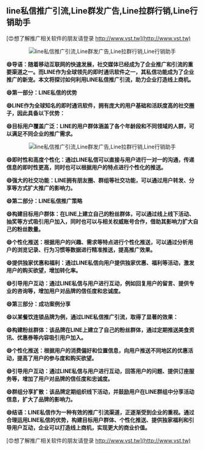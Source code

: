 ## **line私信推广引流,Line群发广告,Line拉群行销,Line行销助手**

[😍想了解推广相关软件的朋友请登录 http://www.vst.tw](http://www.vst.tw)

 <center><img src="https://vst.tw/MP4/tuiguang/png/0.png" alt="line私信推广引流,Line群发广告,Line拉群行销,Line行销助手"></center>

**😄导语：随着移动互联网的快速发展，社交媒体已经成为了企业推广和引流的重要渠道之一。而LINE作为全球领先的即时通讯软件之一，其私信功能成为了企业推广的新宠。本文将探讨如何利用LINE私信推广引流，助力企业打造线上商机。**

**😄第一部分：LINE私信的优势**

**😄LINE作为全球知名的即时通讯软件，拥有庞大的用户基础和活跃度高的社交圈子，因此具备以下优势：**

**😄目标用户覆盖广泛：LINE的用户群体涵盖了各个年龄段和不同领域的人群，可以满足不同企业的推广需求。**

 <center><img src="https://vst.tw/MP4/tuiguang/png/2.png" alt="line私信推广引流,Line群发广告,Line拉群行销,Line行销助手"></center>

**😄即时性和高度个性化：通过LINE私信可以直接与用户进行一对一的沟通，传递信息的即时性更高，同时也可以根据用户的特点进行个性化的推送。**

**😄强大的社交功能：LINE拥有朋友圈、群组等社交功能，可以通过用户转发、分享等方式扩大推广的影响力。**

**😄第二部分：LINE私信推广策略**

**😄构建目标用户群体：在LINE上建立自己的粉丝群体，可以通过线上线下活动、抽奖等方式吸引用户加入，同时也可以与相关权威账号合作，借助其影响力扩大自己的粉丝数量。**

**😄个性化推送：根据用户的兴趣、需求等特点进行个性化推送，可以通过分析用户的浏览记录、行为习惯等数据进行精准推送，提高推广效果。**

**😄提供独家优惠和福利：通过LINE私信向用户提供独家优惠、福利等活动，激发用户的购买欲望，增加转化率。**

**😄引导用户互动：通过LINE私信与用户进行互动，例如回复用户的留言、提供专业的咨询等，增加用户对品牌的信任度和忠诚度。**

**😄第三部分：成功案例分享**

**😄以某餐饮连锁品牌为例，通过LINE私信推广引流，取得了显著的效果：**

**😄构建粉丝群体：该品牌在LINE上建立了自己的粉丝群体，通过定期推送美食资讯、优惠券等内容吸引用户加入。**

**😄个性化推送：根据用户的消费偏好和位置信息，向用户推送不同地区的优惠活动，提高了用户的参与度和购买欲望。**

**😄引导用户互动：通过LINE私信与用户进行互动，回答用户的问题、提供订座服务等，增加了用户对品牌的信任度和忠诚度。**

**😄群组分享扩散：该品牌定期组织线下活动，并鼓励用户在LINE群组中分享活动信息，扩大了品牌的影响力。**

**😄结语：LINE私信作为一种有效的推广引流渠道，正逐渐受到企业的重视。通过合理运用LINE私信的优势，构建目标用户群体、个性化推送、提供独家福利和引导用户互动，企业可以打造线上商机，实现更大的商业价值。**

[😍想了解推广相关软件的朋友请登录 http://www.vst.tw](http://www.vst.tw)



